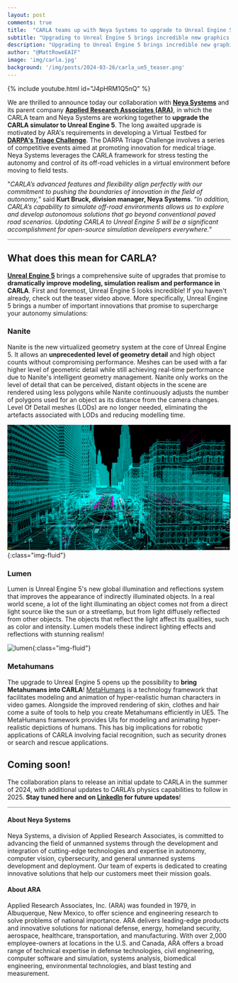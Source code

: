```yaml
---
layout: post
comments: true
title:  "CARLA teams up with Neya Systems to upgrade to Unreal Engine 5"
subtitle: "Upgrading to Unreal Engine 5 brings incredible new graphics capabilities to level up simulation realism in CARLA"
description: "Upgrading to Unreal Engine 5 brings incredible new graphics capabilities to level up simulation realism in CARLA"
author: "@MattRoweEAIF"
image: 'img/carla.jpg'
background: '/img/posts/2024-03-26/carla_ue5_teaser.png'
---
```


{% include youtube.html id="J4pHRM1Q5nQ" %}

We are thrilled to announce today our collaboration with [__Neya Systems__](www.neyarobotics.com ) and its parent company [__Applied Research Associates (ARA)__](https://www.ara.com/), in which the CARLA team and Neya Systems are working together to __upgrade the CARLA simulator to Unreal Engine 5__. The long awaited upgrade is motivated by ARA's requirements in developing a Virtual Testbed for [__DARPA's Triage Challenge__](https://triagechallenge.darpa.mil/). The DARPA Triage Challenge involves a series of competitive events aimed at promoting innovation for medical triage. Neya Systems leverages the CARLA framework for stress testing the autonomy and control of its off-road vehicles in a virtual environment before moving to field tests.


"*CARLA’s advanced features and flexibility align perfectly with our commitment to pushing the boundaries of innovation in the field of autonomy,*” said __Kurt Bruck, division manager, Neya Systems__. “*In addition, CARLA’s capability to simulate off-road environments allows us to explore and develop autonomous solutions that go beyond conventional paved road scenarios. Updating CARLA to Unreal Engine 5 will be a significant accomplishment for open-source simulation developers everywhere.*" 

<div style="width: 100%;border-bottom:1px solid grey;"></div>

## What does this mean for CARLA? 

[__Unreal Engine 5__](https://www.unrealengine.com/en-US/unreal-engine-5) brings a comprehensive suite of upgrades that promise to __dramatically improve modeling, simulation realism and performance in CARLA__. First and foremost, Unreal Engine 5 looks incredible! If you haven't already, check out the teaser video above. More specifically, Unreal Engine 5 brings a number of important innovations that promise to supercharge your autonomy simulations:

### Nanite

Nanite is the new virtualized geometry system at the core of Unreal Engine 5. It allows an __unprecedented level of geometry detail__ and high object counts without compromising performance. Meshes can be used with a far higher level of geometric detail while still achieving real-time performance due to Nanite's intelligent geometry management. Nanite only works on the level of detail that can be perceived, distant objects in the scene are rendered using less polygons while Nanite continuously adjusts the number of polygons used for an object as its distance from the camera changes. Level Of Detail meshes (LODs) are no longer needed, eliminating the artefacts associated with LODs and reducing modelling time. 

![nanite](/img/posts/2024-03-26/nanite_geom.png){:class="img-fluid"}

### Lumen

Lumen is Unreal Engine 5's new global illumination and reflections system that improves the appearance of indirectly illuminated objects. In a real world scene, a lot of the light illuminating an object comes not from a direct light source like the sun or a streetlamp, but from light diffusely reflected from other objects. The objects that reflect the light affect its qualities, such as color and intensity. Lumen models these indirect lighting effects and reflections with stunning realism!

![lumen](/img/posts/2024-03-26/lumen.png){:class="img-fluid"}

### Metahumans

The upgrade to Unreal Engine 5 opens up the possibility to __bring Metahumans into CARLA__! [MetaHumans](https://www.unrealengine.com/en-US/metahuman) is a technology framework that facilitates modeling and animation of hyper-realistic human characters in video games. Alongside the improved rendering of skin, clothes and hair come a suite of tools to help you create Metahumans efficiently in UE5. The MetaHumans framework provides UIs for modeling and animating hyper-realistic depictions of humans. This has big implications for robotic applications of CARLA involving facial recognition, such as security drones or search and rescue applications. 

## Coming soon!

The collaboration plans to release an initial update to CARLA in the summer of 2024, with additional updates to CARLA’s physics capabilities to follow in 2025. __Stay tuned here and on [LinkedIn](https://www.linkedin.com/company/carla-simulator/) for future updates__!

<div style="width: 100%;border-bottom:1px solid grey;"></div>

#### About Neya Systems

Neya Systems, a division of Applied Research Associates, is committed to advancing the field of unmanned systems through the development and integration of cutting-edge technologies and expertise in autonomy, computer vision, cybersecurity, and general unmanned systems development and deployment. Our team of experts is dedicated to creating innovative solutions that help our customers meet their mission goals. 

#### About ARA

Applied Research Associates, Inc. (ARA) was founded in 1979, in Albuquerque, New Mexico, to offer science and engineering research to solve problems of national importance. ARA delivers leading-edge products and innovative solutions for national defense, energy, homeland security, aerospace, healthcare, transportation, and manufacturing. With over 2,000 employee-owners at locations in the U.S. and Canada, ARA offers a broad range of technical expertise in defense technologies, civil engineering, computer software and simulation, systems analysis, biomedical engineering, environmental technologies, and blast testing and measurement.